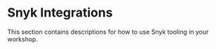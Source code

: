 # Snyk Integrations

This section contains descriptions for how to use Snyk tooling in your workshop.
